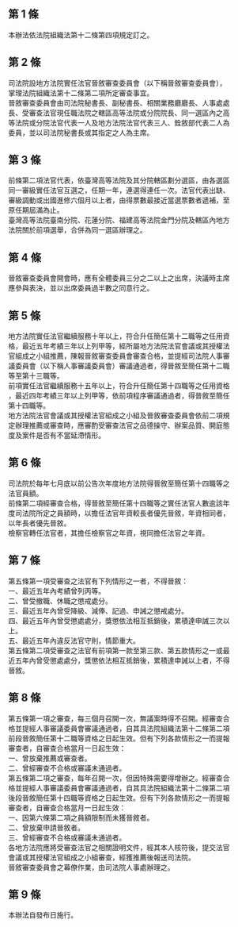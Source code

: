 第 1 條
-------
本辦法依法院組織法第十二條第四項規定訂之。

第 2 條
-------
司法院設地方法院實任法官晉敘審查委員會（以下稱晉敘審查委員會），  
掌理法院組織法第十二條第二項所定審查事宜。  
晉敘審查委員會由司法院秘書長、副秘書長、相關業務廳廳長、人事處處  
長、受審查法官現任職法院之轄區高等法院或分院院長、同一選區內之高  
等法院或分院法官代表一人及地方法院法官代表三人、銓敘部代表二人為  
委員，並以司法院秘書長或其指定之人為主席。

第 3 條
-------
前條第二項法官代表，依臺灣高等法院及其分院轄區劃分選區，由各選區  
同一審級實任法官互選之，任期一年，連選得連任一次。法官代表出缺、  
審級調動或出國進修六個月以上者，由得票數最接近當選票數者遞補，至  
原任期屆滿為止。  
臺灣高等法院臺南分院、花蓮分院、福建高等法院金門分院及轄區內地方  
法院關於前項選舉，合併為同一選區辦理之。

第 4 條
-------
晉敘審查委員會開會時，應有全體委員三分之二以上之出席，決議時主席  
應參與表決，並以出席委員過半數之同意行之。

第 5 條
-------
地方法院實任法官繼續服務十年以上，符合升任簡任第十二職等之任用資  
格，最近五年考績三年以上列甲等，經所屬地方法院法官會議或其授權法  
官組成之小組推薦，陳報晉敘審查委員會審查合格，並提經司法院人事審  
議委員會（以下稱人事審議委員會）審議通過者，得晉敘至簡任第十二職  
等至第十三職等。  
前項實任法官繼續服務十五年以上，符合升任簡任第十四職等之任用資格  
，最近四年考績三年以上列甲等，依前項程序審議通過者，得晉敘至簡任  
第十四職等。  
地方法院法官會議或其授權法官組成之小組及晉敘審查委員會依前二項規  
定辦理推薦或審查時，應審酌受審查法官之品德操守、辦案品質、開庭態  
度及案件是否有不當延滯情形。

第 6 條
-------
司法院於每年七月底以前公告次年度地方法院得晉敘至簡任第十四職等之  
法官員額。  
前條第二項經審查合格，得晉敘至簡任第十四職等之實任法官人數逾該年  
度司法院所定之員額時，以擔任法官年資較長者優先晉敘，年資相同者，  
以年長者優先晉敘。  
檢察官轉任法官者，其擔任檢察官之年資，視同擔任法官之年資。

第 7 條
-------
第五條第一項受審查之法官有下列情形之一者，不得晉敘：  
一、最近五年內考績曾列丙等。  
二、曾受撤職、休職之懲戒處分。  
三、最近五年內曾受降級、減俸、記過、申誡之懲戒處分。  
四、最近五年內曾受懲處處分，獎懲依法相互抵銷後，累積達申誡三次以  
    上。  
五、最近五年內違反法官守則，情節重大。  
第五條第二項受審查之法官有前項第一款至第三款、第五款情形之一或最  
近五年內曾受懲處處分，獎懲依法相互抵銷後，累積達申誡以上者，不得  
晉敘。

第 8 條
-------
第五條第一項之審查，每三個月召開一次，無議案時得不召開。經審查合  
格並提經人事審議委員會審議通過者，自其具法院組織法第十二條第二項  
前段晉敘簡任第十二職等資格之日起生效。但有下列各款情形之一而提報  
審查者，自審查合格當月一日起生效：  
一、曾放棄推薦或審查者。  
二、曾經審查不合格或審議未通過者。  
第五條第二項之審查，每年召開一次，但因特殊需要得增辦之。經審查合  
格並提經人事審議委員會審議通過者，自其具法院組織法第十二條第二項  
後段晉敘簡任第十四職等資格之日起生效。但有下列各款情形之一而提報  
審查者，自審查合格當月一日起生效：  
一、因第六條第二項之員額限制而未獲晉敘者。  
二、曾放棄申請晉敘者。  
三、曾經審查不合格或審議未通過者。  
各地方法院應將受審查法官之相關證明文件，經其本人核符後，提交法官  
會議或其授權法官組成之小組審查，經獲推薦後報送司法院。  
晉敘審查委員會之幕僚作業，由司法院人事處辦理之。

第 9 條
-------
本辦法自發布日施行。


